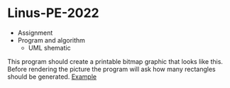 # Linus-PE-2022
* Assignment
* Program and algorithm
  * UML shematic

This program should create a printable bitmap graphic that looks like this.
Before rendering the picture the program will ask how many rectangles should be generated.
[Example](./img/GruneMaylis.JPG)
